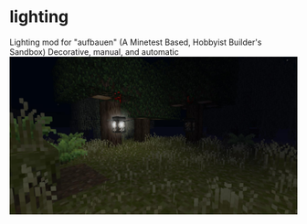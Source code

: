 # lighting
Lighting mod for "aufbauen" (A Minetest Based, Hobbyist Builder's Sandbox)  Decorative, manual, and automatic
![Preview](https://github.com/TumeniNodes/lighting/blob/master/screenshot.png)
